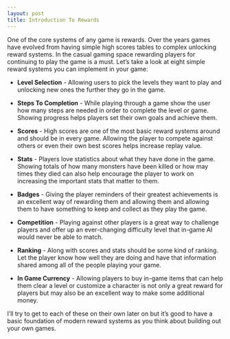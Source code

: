 ```yaml
---
layout: post
title: Introduction To Rewards
---
```


One of the core systems of any game is rewards. Over the years games have evolved from having simple high scores tables to complex unlocking reward systems. In the casual gaming space rewarding players for continuing to play the game is a must. Let’s take a look at eight simple reward systems you can implement in your game:

*   **Level Selection** - Allowing users to pick the levels they want to play and unlocking new ones the further they go in the game.

*   **Steps To Completion** - While playing through a game show the user how many steps are needed in order to complete the level or game. Showing progress helps players set their own goals and achieve them.

*   **Scores** - High scores are one of the most basic reward systems around and should be in every game. Allowing the player to compete against others or even their own best scores helps increase replay value.

*   **Stats** - Players love statistics about what they have done in the game. Showing totals of how many monsters have been killed or how may times they died can also help encourage the player to work on increasing the important stats that matter to them.

*   **Badges** - Giving the player reminders of their greatest achievements is an excellent way of rewarding them and allowing them and allowing them to have something to keep and collect as they play the game.

*   **Competition** - Playing against other players is a great way to challenge players and offer up an ever-changing difficulty level that in-game AI would never be able to match.

*   **Ranking** - Along with scores and stats should be some kind of ranking. Let the player know how well they are doing and have that information shared among all of the people playing your game.

*   **In Game Currency** - Allowing players to buy in-game items that can help them clear a level or customize a character is not only a great reward for players but may also be an excellent way to make some additional money.

I’ll try to get to each of these on their own later on but it’s good to have a basic foundation of modern reward systems as you think about building out your own games.